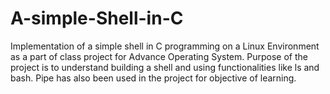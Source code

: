 # A-simple-Shell-in-C
Implementation of a simple shell in C programming on a Linux Environment as a part of class project for Advance Operating System. Purpose of the project is to understand building a shell and using functionalities like ls and bash. Pipe has also been used in the project for objective of learning.
